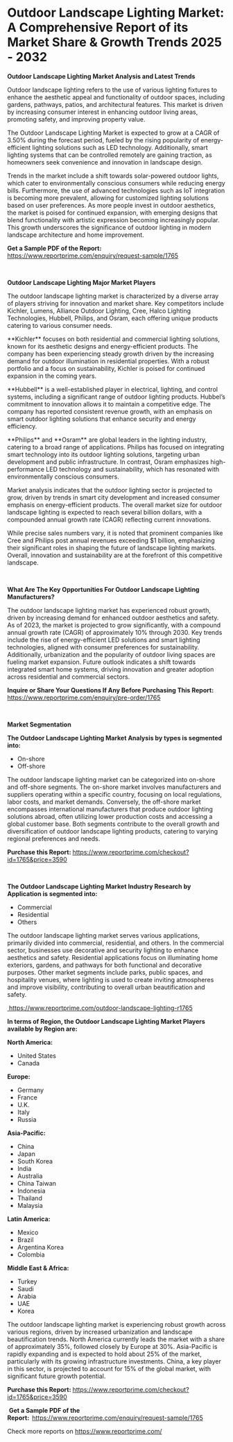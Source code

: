 <p><h1>Outdoor Landscape Lighting Market: A Comprehensive Report of its Market Share & Growth Trends 2025 - 2032</h1></p><p><strong>Outdoor Landscape Lighting Market Analysis and Latest Trends</strong></p>
<p><p>Outdoor landscape lighting refers to the use of various lighting fixtures to enhance the aesthetic appeal and functionality of outdoor spaces, including gardens, pathways, patios, and architectural features. This market is driven by increasing consumer interest in enhancing outdoor living areas, promoting safety, and improving property value. </p><p>The Outdoor Landscape Lighting Market is expected to grow at a CAGR of 3.50% during the forecast period, fueled by the rising popularity of energy-efficient lighting solutions such as LED technology. Additionally, smart lighting systems that can be controlled remotely are gaining traction, as homeowners seek convenience and innovation in landscape design. </p><p>Trends in the market include a shift towards solar-powered outdoor lights, which cater to environmentally conscious consumers while reducing energy bills. Furthermore, the use of advanced technologies such as IoT integration is becoming more prevalent, allowing for customized lighting solutions based on user preferences. As more people invest in outdoor aesthetics, the market is poised for continued expansion, with emerging designs that blend functionality with artistic expression becoming increasingly popular. This growth underscores the significance of outdoor lighting in modern landscape architecture and home improvement.</p></p>
<p><strong>Get a Sample PDF of the Report:&nbsp;</strong> <a href="https://www.reportprime.com/enquiry/request-sample/1765?utm_campaign=2566&utm_medium=2&utm_source=Github&utm_content=ia&utm_term=18032025&utm_id=outdoor-landscape-lighting">https://www.reportprime.com/enquiry/request-sample/1765</a></p>
<p>&nbsp;</p>
<p><strong>Outdoor Landscape Lighting Major Market Players</strong></p>
<p><p>The outdoor landscape lighting market is characterized by a diverse array of players striving for innovation and market share. Key competitors include Kichler, Lumens, Alliance Outdoor Lighting, Cree, Halco Lighting Technologies, Hubbell, Philips, and Osram, each offering unique products catering to various consumer needs.</p><p>**Kichler** focuses on both residential and commercial lighting solutions, known for its aesthetic designs and energy-efficient products. The company has been experiencing steady growth driven by the increasing demand for outdoor illumination in residential properties. With a robust portfolio and a focus on sustainability, Kichler is poised for continued expansion in the coming years.</p><p>**Hubbell** is a well-established player in electrical, lighting, and control systems, including a significant range of outdoor lighting products. Hubbel’s commitment to innovation allows it to maintain a competitive edge. The company has reported consistent revenue growth, with an emphasis on smart outdoor lighting solutions that enhance security and energy efficiency.</p><p>**Philips** and **Osram** are global leaders in the lighting industry, catering to a broad range of applications. Philips has focused on integrating smart technology into its outdoor lighting solutions, targeting urban development and public infrastructure. In contrast, Osram emphasizes high-performance LED technology and sustainability, which has resonated with environmentally conscious consumers.</p><p>Market analysis indicates that the outdoor lighting sector is projected to grow, driven by trends in smart city development and increased consumer emphasis on energy-efficient products. The overall market size for outdoor landscape lighting is expected to reach several billion dollars, with a compounded annual growth rate (CAGR) reflecting current innovations.</p><p>While precise sales numbers vary, it is noted that prominent companies like Cree and Philips post annual revenues exceeding $1 billion, emphasizing their significant roles in shaping the future of landscape lighting markets. Overall, innovation and sustainability are at the forefront of this competitive landscape.</p></p>
<p>&nbsp;</p>
<p><strong>What Are The Key Opportunities For Outdoor Landscape Lighting Manufacturers?</strong></p>
<p><p>The outdoor landscape lighting market has experienced robust growth, driven by increasing demand for enhanced outdoor aesthetics and safety. As of 2023, the market is projected to grow significantly, with a compound annual growth rate (CAGR) of approximately 10% through 2030. Key trends include the rise of energy-efficient LED solutions and smart lighting technologies, aligned with consumer preferences for sustainability. Additionally, urbanization and the popularity of outdoor living spaces are fueling market expansion. Future outlook indicates a shift towards integrated smart home systems, driving innovation and greater adoption across residential and commercial sectors.</p></p>
<p><strong>Inquire or Share Your Questions If Any Before Purchasing This Report:</strong> <a href="https://www.reportprime.com/enquiry/pre-order/1765?utm_campaign=2566&utm_medium=2&utm_source=Github&utm_content=ia&utm_term=18032025&utm_id=outdoor-landscape-lighting">https://www.reportprime.com/enquiry/pre-order/1765</a></p>
<p>&nbsp;</p>
<p><strong>Market Segmentation</strong></p>
<p><strong>The Outdoor Landscape Lighting Market Analysis by types is segmented into:</strong></p>
<p><ul><li>On-shore</li><li>Off-shore</li></ul></p>
<p><p>The outdoor landscape lighting market can be categorized into on-shore and off-shore segments. The on-shore market involves manufacturers and suppliers operating within a specific country, focusing on local regulations, labor costs, and market demands. Conversely, the off-shore market encompasses international manufacturers that produce outdoor lighting solutions abroad, often utilizing lower production costs and accessing a global customer base. Both segments contribute to the overall growth and diversification of outdoor landscape lighting products, catering to varying regional preferences and needs.</p></p>
<p><strong>Purchase this Report:&nbsp;</strong><a href="https://www.reportprime.com/checkout?id=1765&price=3590&utm_campaign=2566&utm_medium=2&utm_source=Github&utm_content=ia&utm_term=18032025&utm_id=outdoor-landscape-lighting">https://www.reportprime.com/checkout?id=1765&price=3590</a></p>
<p>&nbsp;</p>
<p><strong>The Outdoor Landscape Lighting Market Industry Research by Application is segmented into:</strong></p>
<p><ul><li>Commercial</li><li>Residential</li><li>Others</li></ul></p>
<p><p>The outdoor landscape lighting market serves various applications, primarily divided into commercial, residential, and others. In the commercial sector, businesses use decorative and security lighting to enhance aesthetics and safety. Residential applications focus on illuminating home exteriors, gardens, and pathways for both functional and decorative purposes. Other market segments include parks, public spaces, and hospitality venues, where lighting is used to create inviting atmospheres and improve visibility, contributing to overall urban beautification and safety.</p></p>
<p><a href="https://www.reportprime.com/outdoor-landscape-lighting-r1765?utm_campaign=2566&utm_medium=2&utm_source=Github&utm_content=ia&utm_term=18032025&utm_id=outdoor-landscape-lighting">&nbsp;https://www.reportprime.com/outdoor-landscape-lighting-r1765</a></p>
<p><strong>In terms of Region, the Outdoor Landscape Lighting Market Players available by Region are:</strong></p>
<p>
    <p> <strong> North America: </strong>
        <ul>
            <li>United States</li>
            <li>Canada</li>
        </ul>
        </p> 
    <p> <strong> Europe: </strong>
        <ul>
            <li>Germany</li>
            <li>France</li>
            <li>U.K.</li>
            <li>Italy</li>
            <li>Russia</li>
        </ul>
        </p> 
    <p> <strong> Asia-Pacific: </strong>
        <ul>
            <li>China</li>
            <li>Japan</li>
            <li>South Korea</li>
            <li>India</li>
            <li>Australia</li>
            <li>China Taiwan</li>
            <li>Indonesia</li>
            <li>Thailand</li>
            <li>Malaysia</li>
        </ul>
        </p> 
    <p> <strong> Latin America: </strong>
        <ul>
            <li>Mexico</li>
            <li>Brazil</li>
            <li>Argentina Korea</li>
            <li>Colombia</li>
        </ul>
        </p> 
    <p> <strong> Middle East & Africa: </strong>
        <ul>
            <li>Turkey</li>
            <li>Saudi</li>
            <li>Arabia</li>
            <li>UAE</li>
            <li>Korea</li>
        </ul>
    </p>
    </p>
<p><p>The outdoor landscape lighting market is experiencing robust growth across various regions, driven by increased urbanization and landscape beautification trends. North America currently leads the market with a share of approximately 35%, followed closely by Europe at 30%. Asia-Pacific is rapidly expanding and is expected to hold about 25% of the market, particularly with its growing infrastructure investments. China, a key player in this sector, is projected to account for 15% of the global market, with significant future growth potential.</p></p>
<p><strong>Purchase this Report: </strong><a href="https://www.reportprime.com/checkout?id=1765&price=3590&utm_campaign=2566&utm_medium=2&utm_source=Github&utm_content=ia&utm_term=18032025&utm_id=outdoor-landscape-lighting">https://www.reportprime.com/checkout?id=1765&price=3590</a></p>
<p>&nbsp;<strong>Get a Sample PDF of the Report:&nbsp;&nbsp;</strong><a href="https://www.reportprime.com/enquiry/request-sample/1765?utm_campaign=2566&utm_medium=2&utm_source=Github&utm_content=ia&utm_term=18032025&utm_id=outdoor-landscape-lighting">https://www.reportprime.com/enquiry/request-sample/1765</a></p>
<p><strong></strong></p>
<p>Check more reports on <a href="https://www.reportprime.com/?utm_campaign=2566&utm_medium=2&utm_source=Github&utm_content=ia&utm_term=18032025&utm_id=outdoor-landscape-lighting">https://www.reportprime.com/</a></p>